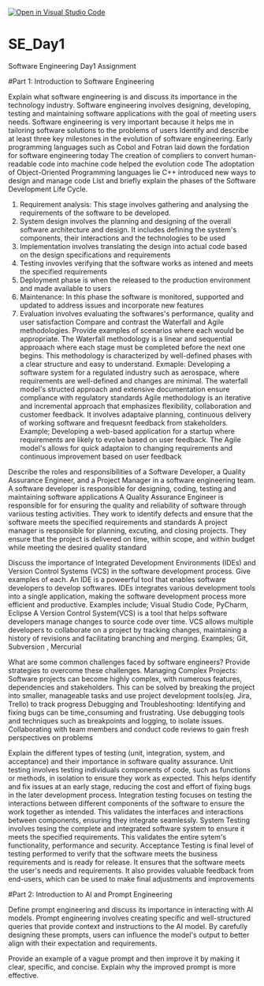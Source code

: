 [![Open in Visual Studio Code](https://classroom.github.com/assets/open-in-vscode-2e0aaae1b6195c2367325f4f02e2d04e9abb55f0b24a779b69b11b9e10269abc.svg)](https://classroom.github.com/online_ide?assignment_repo_id=18433054&assignment_repo_type=AssignmentRepo)
# SE_Day1
Software Engineering Day1 Assignment

#Part 1: Introduction to Software Engineering

Explain what software engineering is and discuss its importance in the technology industry.
Software engineering involves designing, developing, testing and maintaining software applications with the goal of meeting users needs.
Software engineering is very important because it helps me in tailoring software solutions to the problems of users
Identify and describe at least three key milestones in the evolution of software engineering.
Early programming languages such as Cobol and Fotran laid down the fordation for software engineering today
The creation of compliers to convert human-readable code into machine code helped the evolution code
The adoptation of Object-Oriented Programming languages lie C++ introduced new ways to design and manage code
List and briefly explain the phases of the Software Development Life Cycle.
1. Requirement analysis: This stage involves gathering and analysing the requirements of the software to be developed.
2. System design involves the planning and designing of the overall software architecture and design. It includes defining the system's components, their interactions and the technologies to be used
3. Implementation involves translating the design into actual code based on the design specifications and requirements
4. Testing invovles verifying that the software works as intened and meets the specified requirements
5. Deployment phase is when the released to the production environment and made available to users
6. Maintenance: In this phase the software is monitored, supported and updated to address issues and incorporate new features
7. Evaluation involves evaluating the softwares's performance, quality and user satisfaction
Compare and contrast the Waterfall and Agile methodologies. Provide examples of scenarios where each would be appropriate.
The Waterfall methodology is a linear and sequential approaach where each stage must be completed before the next one begins. This methodology is characterized by well-defined phases with a clear structure and easy to understand. Exmaple: Developing a software system for a regulated industry such as aerospace, where requirements are well-defined and changes are minimal. The waterfall model's structed approach and extensive documentation ensure compliance with regulatory standards
Agile methodology is an iterative and incremental approach that emphasizes flexibility, collaboration and customer feedback. It involves adaptaive planning, continuous delivery of working software and frequesnt feedback from stakeholders.
Example; Developing a web-based application for a startup where requirements are likely to evolve based on user feedback. The Agile model's allows for quick adaptaion to changing requirements and continuous improvement based on user feedback

Describe the roles and responsibilities of a Software Developer, a Quality Assurance Engineer, and a Project Manager in a software engineering team.
A software developer is responsible for designing, coding, testing and maintaining software applications
A Quality Assurance Engineer is responsible for for ensuring the quality and reliability of software through variious testing activities. They work to identify defects and ensure that the software meets the specified requirements and standards
A project manager is responsible for planning, excuting, and closing projects. They ensure that the project is delivered on time, within scope, and within budget while meeting the desired quality standard

Discuss the importance of Integrated Development Environments (IDEs) and Version Control Systems (VCS) in the software development process. Give examples of each.
An IDE is a poweerful tool that enables software developers to develop softwares. IDEs integrates various development tools into a single application, making the software development process more efficient and productive. Examples include; Visual Studio Code, PyCharm, Eclipse
A Version Control System(VCS) is a tool that helps software developers manage changes to source code over time. VCS allows multiple developers to collaborate on a project by tracking changes, maintaining a history of revisions and facilitating branching and merging. Examples; Git, Subversion , Mercurial

What are some common challenges faced by software engineers? Provide strategies to overcome these challenges.
Managing Complex Projects: Software projects can become highly complex, with numerous features, dependencies and stakeholders. This can be solved by breaking the project into smaller, manageable tasks and use project development tools(eg. Jira, Trello) to track progress
Debugging and Troubleshooting: Identifying and fixing bugs can be time_consuming and frustrating. Use debugging tools and techniques such as breakpoints and logging, to isolate issues. Collaborating with team members and conduct code reviews to gain fresh perspectives on problems

Explain the different types of testing (unit, integration, system, and acceptance) and their importance in software quality assurance.
Unit testing involves testing individuals components of code, such as functions or methods, in isolation to ensure they work as expected. This helps identify and fix issues at an early stage, reducing the cost and effort of fixing bugs in the later development process.
Integration testing focuses on testing the interactions between different components of the software to ensure the work together as intended. This validates the interfaces and interactions between components, ensuring they integrate seamlessly.
System Testing involves tesing the complete and integrated software system to ensure it meets the specified requirements. This validates the entire sytem's functionality, performance and security.
Acceptance Testing is final level of testing performed to verify that the software meets the business requirements and is ready for release. It ensures that the software meets the user's needs and requirements. It also provides valuable feedback from end-users, which can be used to make final adjustments and improvements

#Part 2: Introduction to AI and Prompt Engineering


Define prompt engineering and discuss its importance in interacting with AI models.
Prompt engineering involves creating specific and well-structured queries that provide context and instructions to the AI model. By carefully designing these prompts, users can influence the model's output to better align with their expectation and requirements.

Provide an example of a vague prompt and then improve it by making it clear, specific, and concise. Explain why the improved prompt is more effective.
